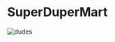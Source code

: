 # SuperDuperMart

![dudes](https://media1.giphy.com/media/tZxgGZItk06CgcF8C8/giphy.gif?cid=6c09b952ark5z2gqugf5q91wpkg7yz8llih73yh4y3nifppb&ep=v1_internal_gif_by_id&rid=giphy.gif&ct=g)
